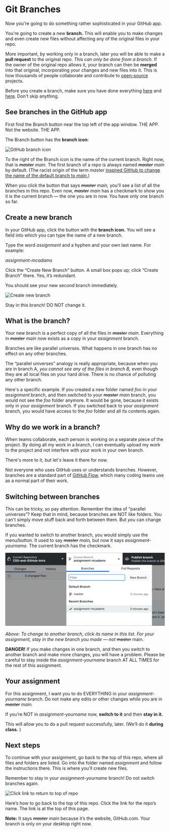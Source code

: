 # Git Branches

Now you're going to do something rather sophisticated in your GitHub app.

You're going to create a new **branch.** This will enable you to make changes and even create new files without affecting any of the original files in your repo.

More important, by working only in a branch, later you will be able to make a **pull request** to the original repo. *This can only be done from a branch.* If the owner of the original repo allows it, your branch can then be **merged** into that original, incorporating your changes and new files into it. This is how thousands of people collaborate and contribute to [open-source](https://opensource.com/resources/what-open-source) projects.

Before you create a branch, make sure you have done everything [here](../github_basics) and [here](../README.md). Don't skip anything.

## See branches in the GitHub app

First find the Branch button near the top left of the app window. THE APP. Not the website. THE APP.

The Branch button has the **branch icon**:

![GitHub branch icon](../images/git-branch.png)

To the right of the Branch icon is the name of the current branch. Right now, that is *<del>master</del> main.* The first branch of a repo is always named *<del>master</del> main* by default. (The racist origin of the term *master* [inspired GitHub to change the name of the default branch to *main.*](https://www.bbc.com/news/technology-53050955))

When you click the button that says *<del>master</del> main,* you’ll see a list of all the branches in this repo. Even now, *<del>master</del> main* has a checkmark to show you it is the current branch &mdash; the one you are in now. You have only one branch so far.

## Create a new branch

In your GitHub app, click the button with the **branch icon.** You will see a field into which you can type the name of a new branch.

Type the word *assignment* and a hyphen and your own last name. For example:

*assignment-mcadams*

Click the “Create New Branch” button. A small box pops up; click “Create Branch” there. Yes, it’s redundant.

You should see your new second branch immediately.

<img src="../images/branch-example.png" alt="Create new branch" width=297>

Stay in this branch! DO NOT change it.

## What is the branch?

Your new branch is a perfect copy of all the files in *<del>master</del> main.* Everything in *<del>master</del> main* now exists as a copy in your *assignment* branch.

Branches are like parallel universes. What happens in one branch has no effect on any other branches.

The “parallel universes” analogy is really appropriate, because when you are in branch A, *you cannot see any of the files in branch B,* even though they are all local files on your hard drive. There is no chance of polluting any other branch.

Here's a specific example. If you created a new folder named *foo* in your *assignment* branch, and then switched to your *<del>master</del> main* branch, you would not see the *foo* folder anymore. It would be gone, because it exists only in your *assignment* branch. If you switched back to your *assignment* branch, you would have access to the *foo* folder and all its contents again.

## Why do we work in a branch?

When teams collaborate, each person is working on a separate piece of the project. By doing all my work in a branch, I can eventually upload my work to the project and not interfere with your work in your own branch.

There's more to it, but let's leave it there for now.

Not everyone who uses GitHub uses or understands branches. However, branches are a standard part of
[GitHub Flow](https://guides.github.com/introduction/flow/), which many coding teams use as a normal part of their work.

## Switching between branches

This can be tricky, so pay attention. Remember the idea of “parallel universes”? Keep that in mind, because branches are NOT like folders. You can't simply move stuff back and forth between them. But *you* can change branches.

If you wanted to switch to another branch, you would simply use the menu/button. It used to say *<del>master</del> main,* but now it says *assignment-yourname.* The current branch has the checkmark.

<img src="../images/branches_switching_branches.png" alt="Use this menu to switch branches" width=651>

*Above: To change to another branch, click its name in this list. For your assignment, stay in the new branch you made &mdash; not* <del>master</del> main.

**DANGER!** If you make changes in one branch, and then you switch to another branch and make more changes, you will have a problem. Please be careful to stay inside the *assignment-yourname* branch AT ALL TIMES for the rest of this assignment.

## Your assignment

For this assignment, I want you to do EVERYTHING in your *assignment-yourname* branch. Do not make any edits or other changes while you are in *<del>master</del> main.*

If you’re NOT in *assignment-yourname* now, **switch to it** and then **stay in it.**

This will allow you to do a pull request successfully, later. (We’ll do it **during class.** )

## Next steps

To continue with your assignment, go back to the top of this repo, where all files and folders are listed. Go into the folder named *assignment* and follow the instructions there. This is where you’ll create new files.

Remember to stay in your *assignment-yourname* branch! Do not switch branches again.

<img src="../images/top-of-repo.png" alt="Click link to return to top of repo" width=470>

Here’s how to go back to the top of this repo. Click the link for the repo’s name. The link is at the top of this page.

**Note:** It says *<del>master</del> main* because it’s the website, GitHub.com. Your branch is only on your desktop right now.
